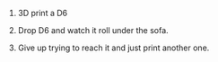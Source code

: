 1. 3D print a D6

2. Drop D6 and watch it roll under the sofa.

3. Give up trying to reach it and just print another one.